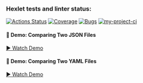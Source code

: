 ### Hexlet tests and linter status:
[![Actions Status](https://github.com/Freemason-EAG/frontend-project-46/actions/workflows/hexlet-check.yml/badge.svg)](https://github.com/Freemason-EAG/frontend-project-46/actions) [![Coverage](https://sonarcloud.io/api/project_badges/measure?project=Freemason-EAG_frontend-project-46&metric=coverage)](https://sonarcloud.io/summary/new_code?id=Freemason-EAG_frontend-project-46) [![Bugs](https://sonarcloud.io/api/project_badges/measure?project=Freemason-EAG_frontend-project-46&metric=bugs)](https://sonarcloud.io/summary/new_code?id=Freemason-EAG_frontend-project-46) [![my-project-ci](https://github.com/Freemason-EAG/frontend-project-46/actions/workflows/my-project-ci.yml/badge.svg)](https://github.com/Freemason-EAG/frontend-project-46/actions/workflows/my-project-ci.yml)

#### 🎥 Demo: Comparing Two JSON Files
[▶️ Watch Demo](https://asciinema.org/a/mGebINwCBop2DlN5F04NH0b5Q)

#### 🎥 Demo: Comparing Two YAML Files
[▶️ Watch Demo](https://asciinema.org/a/cIB4kiMWPfTkV9EYP1xeKg4rJ)